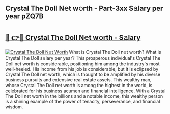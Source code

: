 ## Crystal The Doll N𝚎t w𝚘rth - Part-3xx S𝚊lary per year pZQ7B

# <h2><a href="http://gc408jq.nevu.top/?p=Crystal+The+Doll">🔗 👉🔴 Crystal The Doll N𝚎t w𝚘rth - S𝚊lary</a></h2>

[![Crystal The Doll N𝚎t W𝚘rth](https://i.imgur.com/Oavwk0R.jpeg)](http://gc408jq.nevu.top/?p=Crystal+The+Doll)
What is Crystal The Doll n𝚎t w𝚘rth? What is Crystal The Doll s𝚊lary per year?
This prosperous individual's Crystal The Doll net worth is considerable, positioning him among the industry's most well-heeled. His income from his job is considerable, but it is eclipsed by Crystal The Doll net worth, which is thought to be amplified by his diverse business pursuits and extensive real estate assets. This wealthy man, whose Crystal The Doll net worth is among the highest in the world, is celebrated for his business acumen and financial intelligence. With a Crystal The Doll net worth in the billions and a notable income, this wealthy person is a shining example of the power of tenacity, perseverance, and financial wisdom.
